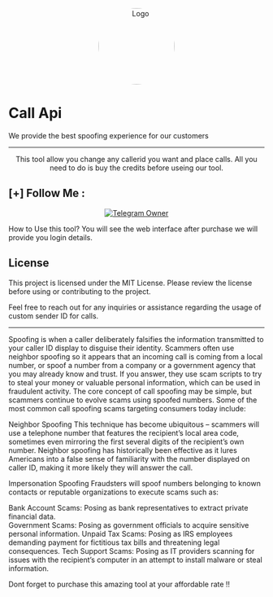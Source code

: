 <p align="center">
        <img src="https://t4.ftcdn.net/jpg/04/63/63/59/360_F_463635935_IweuYhCqZRtHp3SLguQL8svOVroVXvvZ.jpg" alt="Logo" width="150" style="border-radius: 50%;">
    </p>



<h1>Call Api</h1>
We provide the best spoofing experience for our customers
<hr>

<div style="text-align: center;">
This tool allow you change any callerid you want and place calls. All you need to do is buy the credits before useing our tool.
</div>

## [+] Follow Me :

<div style="text-align: center;">
  <div>
    <a href="https://t.me/supwind0">
      <img src="https://img.shields.io/badge/Buy now-👤-blue?style=for-the-badge&logo=telegram" alt="Telegram Owner">
    </a>
    <p style="font-weight: bold; font-size: 16px; margin: 5px 0;"></p>
  </div>
</div>







How to Use this tool?
You will see the web interface after purchase we will provide you login details.


## License

This project is licensed under the MIT License. Please review the license before using or contributing to the project.

Feel free to reach out for any inquiries or assistance regarding the usage of custom sender ID for calls.

<hr>
Spoofing is when a caller deliberately falsifies the information transmitted to your caller ID display to disguise their identity. Scammers often use neighbor spoofing so it appears that an incoming call is coming from a local number, or spoof a number from a company or a government agency that you may already know and trust. If you answer, they use scam scripts to try to steal your money or valuable personal information, which can be used in fraudulent activity.
The core concept of call spoofing may be simple, but scammers continue to evolve scams using spoofed numbers. Some of the most common call spoofing scams targeting consumers today include: 

Neighbor Spoofing
This technique has become ubiquitous – scammers will use a telephone number that features the recipient’s local area code, sometimes even mirroring the first several digits of the recipient’s own number. Neighbor spoofing has historically been effective as it lures Americans into a false sense of familiarity with the number displayed on caller ID, making it more likely they will answer the call.  

Impersonation Spoofing
Fraudsters will spoof numbers belonging to known contacts or reputable organizations to execute scams such as: 

Bank Account Scams: Posing as bank representatives to extract private financial data.  
Government Scams: Posing as government officials to acquire sensitive personal information. 
Unpaid Tax Scams: Posing as IRS employees demanding payment for fictitious tax bills and threatening legal consequences. 
Tech Support Scams: Posing as IT providers scanning for issues with the recipient’s computer in an attempt to install malware or steal information. 

Dont forget to purchase this amazing tool at your affordable rate !!

